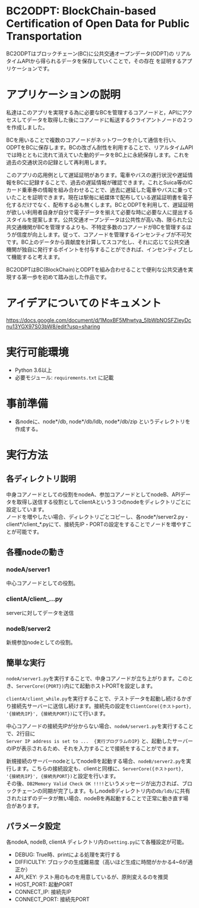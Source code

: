 # BC2ODPT: BlockChain-based Certification of Open Data for Public Transportation
BC2ODPTはブロックチェーン(BC)に公共交通オープンデータ(ODPT)の
リアルタイムAPIから得られるデータを保存していくことで，その存在
を証明するアプリケーションです。


# アプリケーションの説明
私達はこのアプリを実現する為に必要なBCを管理するコアノードと，APIにアクセスしてデータを取得した後にコアノードに転送するクライアントノードの２つを作成しました。

BCを用いることで複数のコアノードがネットワークを介して通信を行い、ODPTをBCに保存します。BCの改ざん耐性を利用することで、リアルタイムAPIでは時とともに流れて消えていた動的データをBC上に永続保存します。これを過去の交通状況の記録として再利用します。

このアプリの応用例として遅延証明があります。電車やバスの運行状況や遅延情報をBCに記録することで、過去の遅延情報が確認できます。これとSuica等のICカード乗車券の情報を組み合わせることで、過去に遅延した電車やバスに乗っていたことを証明できます。現在は駅毎に紙媒体で配布している遅延証明書を電子化するだけでなく、配布する必も無くします。BCとODPTを利用して、遅延証明が欲しい利用者自身が自分で電子データを揃えて必要な時に必要な人に提出するスタイルを提案します。公共交通オープンデータは公共性が高い為、限られた公共交通機関がBCを管理するよりも、不特定多数のコアノードがBCを管理するほうが信度が向上します。従って、コアノードを管理するインセンティブが不可欠です。BC上のデータから貢献度を計算してスコア化し、それに応じて公共交通機関が独自に発行するポイントを付与することができれば、インセンティブとして機能すると考えます。

BC2ODPTはBC(BlockChain)とODPTを組み合わせることで便利な公共交通を実現する第一歩を初めて踏み出した作品です。


# アイデアについてのドキュメント
https://docs.google.com/document/d/1MoxBF5Mhwtya_5IbWbNOSFZIeyDcnu13YGX97S03bW8/edit?usp=sharing



# 実行可能環境
- Python 3.6以上
- 必要モジュール: `requirements.txt` に記載

# 事前準備
- 各nodeに、node*/db, node*/db/ldb, node*/db/zip というディレクトリを作成する。


# 実行方法
## 各ディレクトリ説明
中身コアノードとしての役割をnodeA、参加コアノードとしてnodeB、APIデータを取得し送信する役割としてclientAという３つのnodeをディレクトリごとに設定しています。  
ノードを増やしたい場合、ディレクトリごとコピーし、各node*/server2.py・client*/client_*.pyにて、接続先IP・PORTの設定をすることでノードを増やすことが可能です。

## 各種nodeの動き
### nodeA/server1
中心コアノードとしての役割。
### clientA/client_...py
serverに対してデータを送信
### nodeB/server2
新規参加nodeとしての役割。

## 簡単な実行
`nodeA/server1.py`を実行することで、中身コアノードが立ち上がります。このとき、`ServerCore({PORT})`内にて起動ホストPORTを設定します。  
  
`clientA/client_while.py`を実行することで、テストデータを起動し続けるかぎり接続先サーバーに送信し続けます。接続先の設定を`ClientCore({ホストport}, '{接続先IP}', {接続先PORT})`にて行います。  
  
中心コアノードの接続先IPが分からない場合、`nodeA/server1.py`を実行することで、2行目に  
`Server IP address is set to ...  {実行プログラムのIP}`
と、起動したサーバーのIPが表示されるため、それを入力することで接続をすることができます。  
  
新規接続のサーバーnodeとしてnodeBを起動する場合、`nodeB/server2.py`を実行します。こちらの接続設定も、clientと同様に、`ServerCore({ホストport}, '{接続先IP}', {接続先PORT})`と設定を行います。  
その後、`DB2Memory Valid Check OK !!!!`というメッセージが出力されば、ブロックチェーンの同期が完了します。もしnodeBディレクトリ内の`db/ldb/`に共有されたはずのデータが無い場合、nodeBを再起動することで正常に動き直す場合があります。  

## パラメータ設定
各nodeA, nodeB, clientA ディレクトリ内の`setting.py`にて各種設定が可能。
- DEBUG: True時、printによる処理を実行する
- DIFFICULTY: ブロックの生成難易度（高いほど生成に時間がかかる4~6が適正か）
- API_KEY: テスト用のものを用意しているが、原則変えるのを推奨
- HOST_PORT: 起動PORT
- CONNECT_IP: 接続先IP
- CONNECT_PORT: 接続先PORT